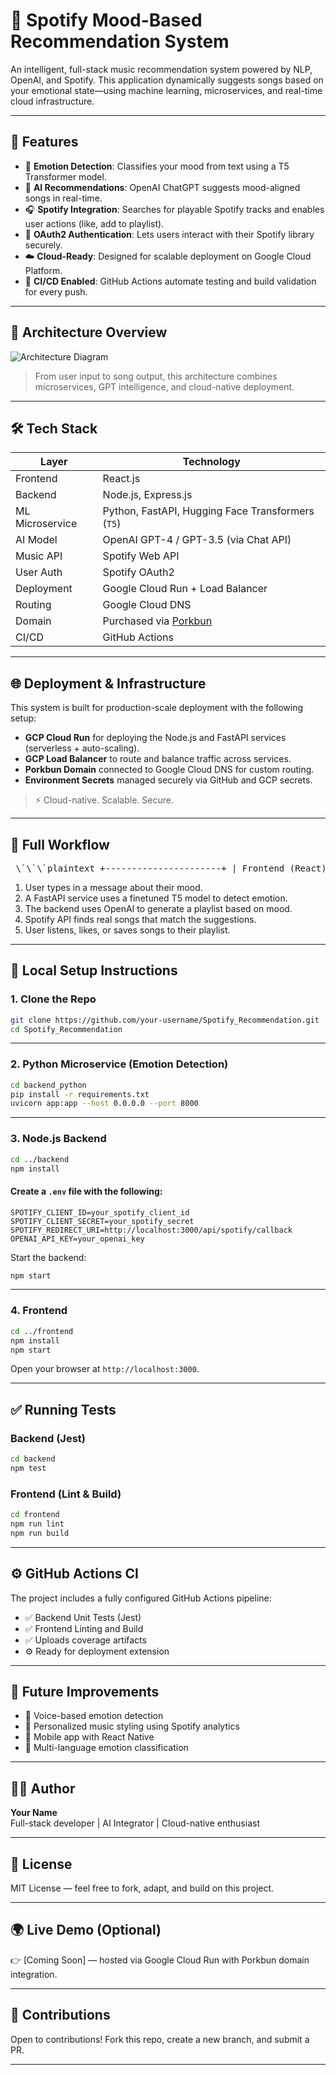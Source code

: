 
# 🎵 Spotify Mood-Based Recommendation System

An intelligent, full-stack music recommendation system powered by NLP, OpenAI, and Spotify. This application dynamically suggests songs based on your emotional state—using machine learning, microservices, and real-time cloud infrastructure.

---

## 🚀 Features

- 🧠 **Emotion Detection**: Classifies your mood from text using a T5 Transformer model.
- 🤖 **AI Recommendations**: OpenAI ChatGPT suggests mood-aligned songs in real-time.
- 🎧 **Spotify Integration**: Searches for playable Spotify tracks and enables user actions (like, add to playlist).
- 🔐 **OAuth2 Authentication**: Lets users interact with their Spotify library securely.
- ☁️ **Cloud-Ready**: Designed for scalable deployment on Google Cloud Platform.
- 🧪 **CI/CD Enabled**: GitHub Actions automate testing and build validation for every push.

---

## 🧭 Architecture Overview

![Architecture Diagram](spotify_architecture_diagram.png)

> From user input to song output, this architecture combines microservices, GPT intelligence, and cloud-native deployment.

---

## 🛠️ Tech Stack

| Layer             | Technology                                                                 |
|------------------|-----------------------------------------------------------------------------|
| Frontend          | React.js                                                                   |
| Backend           | Node.js, Express.js                                                        |
| ML Microservice   | Python, FastAPI, Hugging Face Transformers (`T5`)                          |
| AI Model          | OpenAI GPT-4 / GPT-3.5 (via Chat API)                                      |
| Music API         | Spotify Web API                                                            |
| User Auth         | Spotify OAuth2                                                             |
| Deployment        | Google Cloud Run + Load Balancer                                           |
| Routing           | Google Cloud DNS                                                           |
| Domain            | Purchased via [Porkbun](https://porkbun.com)                               |
| CI/CD             | GitHub Actions                                                             |

---

## 🌐 Deployment & Infrastructure

This system is built for production-scale deployment with the following setup:

- **GCP Cloud Run** for deploying the Node.js and FastAPI services (serverless + auto-scaling).
- **GCP Load Balancer** to route and balance traffic across services.
- **Porkbun Domain** connected to Google Cloud DNS for custom routing.
- **Environment Secrets** managed securely via GitHub and GCP secrets.

> ⚡ Cloud-native. Scalable. Secure.

---

## 🔁 Full Workflow

<pre lang="markdown"> \`\`\`plaintext +----------------------+ | Frontend (React) | +----------+-----------+ | v +-------------+-------------+ | Node.js Backend | | (Express.js) | +------+------+-------------+ | | | v v v +-------------+ +---+--+ +---+---+ | OpenAI GPT | |Spotify| |OAuth | | Recommender | | API | | Login | +-------------+ +------+ +--------+ | v +-------+--------+ | Python FastAPI | | Microservice | +-------+--------+ | v +-------+--------+ | T5 Model | | (Emotion NLP) | +----------------+ \`\`\` </pre>

1. User types in a message about their mood.
2. A FastAPI service uses a finetuned T5 model to detect emotion.
3. The backend uses OpenAI to generate a playlist based on mood.
4. Spotify API finds real songs that match the suggestions.
5. User listens, likes, or saves songs to their playlist.

---

## 🧪 Local Setup Instructions

### 1. Clone the Repo

```bash
git clone https://github.com/your-username/Spotify_Recommendation.git
cd Spotify_Recommendation
```

---

### 2. Python Microservice (Emotion Detection)

```bash
cd backend_python
pip install -r requirements.txt
uvicorn app:app --host 0.0.0.0 --port 8000
```

---

### 3. Node.js Backend

```bash
cd ../backend
npm install
```

#### Create a `.env` file with the following:

```env
SPOTIFY_CLIENT_ID=your_spotify_client_id
SPOTIFY_CLIENT_SECRET=your_spotify_secret
SPOTIFY_REDIRECT_URI=http://localhost:3000/api/spotify/callback
OPENAI_API_KEY=your_openai_key
```

Start the backend:

```bash
npm start
```

---

### 4. Frontend

```bash
cd ../frontend
npm install
npm start
```

Open your browser at `http://localhost:3000`.

---

## ✅ Running Tests

### Backend (Jest)

```bash
cd backend
npm test
```

### Frontend (Lint & Build)

```bash
cd frontend
npm run lint
npm run build
```

---

## ⚙️ GitHub Actions CI

The project includes a fully configured GitHub Actions pipeline:

- ✅ Backend Unit Tests (Jest)
- ✅ Frontend Linting and Build
- ✅ Uploads coverage artifacts
- ⚙️ Ready for deployment extension

---

## 🧱 Future Improvements

- 🎤 Voice-based emotion detection
- 🎨 Personalized music styling using Spotify analytics
- 📲 Mobile app with React Native
- 📡 Multi-language emotion classification

---

## 🧑‍💻 Author

**Your Name**  
Full-stack developer | AI Integrator | Cloud-native enthusiast

---

## 📄 License

MIT License — feel free to fork, adapt, and build on this project.

---

## 🌍 Live Demo (Optional)

👉 [Coming Soon] — hosted via Google Cloud Run with Porkbun domain integration.

---

## 🤝 Contributions

Open to contributions! Fork this repo, create a new branch, and submit a PR.

---
